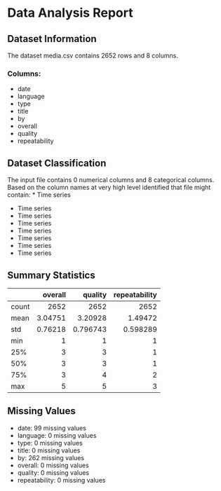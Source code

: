 # Data Analysis Report

## Dataset Information

The dataset media.csv contains 2652 rows and 8 columns.

### Columns:

- date
- language
- type
- title
- by
- overall
- quality
- repeatability
## Dataset Classification

The input file contains 0 numerical columns and 8 categorical columns. Based on the column names at very high level identified that file might contain: * Time series
* Time series
* Time series
* Time series
* Time series
* Time series
* Time series
* Time series
## Summary Statistics

|       |    overall |     quality |   repeatability |
|:------|-----------:|------------:|----------------:|
| count | 2652       | 2652        |     2652        |
| mean  |    3.04751 |    3.20928  |        1.49472  |
| std   |    0.76218 |    0.796743 |        0.598289 |
| min   |    1       |    1        |        1        |
| 25%   |    3       |    3        |        1        |
| 50%   |    3       |    3        |        1        |
| 75%   |    3       |    4        |        2        |
| max   |    5       |    5        |        3        |

## Missing Values

- date: 99 missing values
- language: 0 missing values
- type: 0 missing values
- title: 0 missing values
- by: 262 missing values
- overall: 0 missing values
- quality: 0 missing values
- repeatability: 0 missing values
